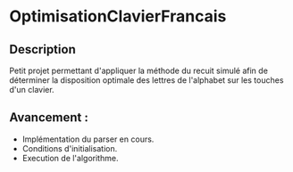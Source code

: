# OptimisationClavierFrancais

## Description
Petit projet permettant d'appliquer la méthode du recuit simulé afin de déterminer la disposition optimale des lettres de l'alphabet sur les touches d'un clavier.

## Avancement :
 - Implémentation du parser en cours.
 - Conditions d'initialisation.
 - Execution de l'algorithme.
